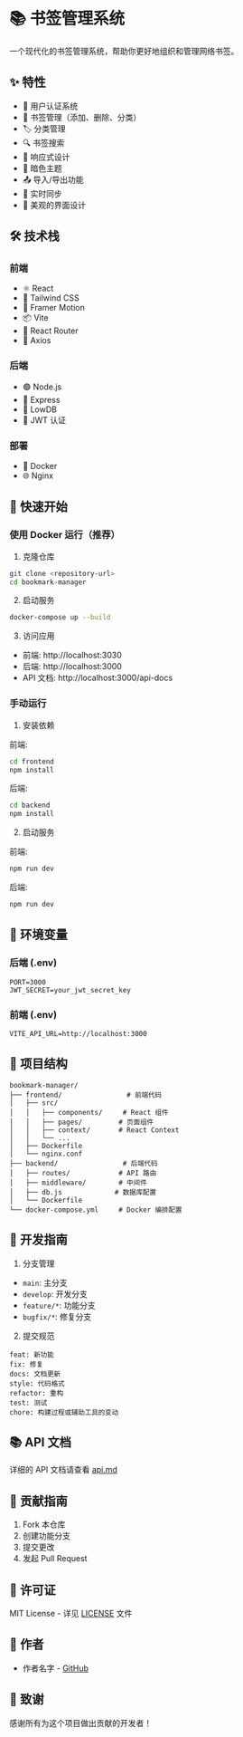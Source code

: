  # 📚 书签管理系统

一个现代化的书签管理系统，帮助你更好地组织和管理网络书签。

## ✨ 特性

- 🔐 用户认证系统
- 📑 书签管理（添加、删除、分类）
- 🏷️ 分类管理
- 🔍 书签搜索
- 📱 响应式设计
- 🌙 暗色主题
- 📤 导入/导出功能
- 🔄 实时同步
- 🎨 美观的界面设计

## 🛠️ 技术栈

### 前端
- ⚛️ React
- 🎨 Tailwind CSS
- 🔄 Framer Motion
- 📦 Vite
- 🚦 React Router
- 🎯 Axios

### 后端
- 🟢 Node.js
- 🚂 Express
- 💾 LowDB
- 🔑 JWT 认证

### 部署
- 🐳 Docker
- 🌐 Nginx

## 🚀 快速开始

### 使用 Docker 运行（推荐）

1. 克隆仓库
```bash
git clone <repository-url>
cd bookmark-manager
```

2. 启动服务
```bash
docker-compose up --build
```

3. 访问应用
- 前端: http://localhost:3030
- 后端: http://localhost:3000
- API 文档: http://localhost:3000/api-docs

### 手动运行

1. 安装依赖

前端:
```bash
cd frontend
npm install
```

后端:
```bash
cd backend
npm install
```

2. 启动服务

前端:
```bash
npm run dev
```

后端:
```bash
npm run dev
```

## 📝 环境变量

### 后端 (.env)
```env
PORT=3000
JWT_SECRET=your_jwt_secret_key
```

### 前端 (.env)
```env
VITE_API_URL=http://localhost:3000
```

## 📁 项目结构

```
bookmark-manager/
├── frontend/                # 前端代码
│   ├── src/
│   │   ├── components/     # React 组件
│   │   ├── pages/         # 页面组件
│   │   ├── context/       # React Context
│   │   └── ...
│   ├── Dockerfile
│   └── nginx.conf
├── backend/                # 后端代码
│   ├── routes/            # API 路由
│   ├── middleware/        # 中间件
│   ├── db.js             # 数据库配置
│   └── Dockerfile
└── docker-compose.yml     # Docker 编排配置
```

## 🔨 开发指南

1. 分支管理
- `main`: 主分支
- `develop`: 开发分支
- `feature/*`: 功能分支
- `bugfix/*`: 修复分支

2. 提交规范
```
feat: 新功能
fix: 修复
docs: 文档更新
style: 代码格式
refactor: 重构
test: 测试
chore: 构建过程或辅助工具的变动
```

## 📚 API 文档

详细的 API 文档请查看 [api.md](api.md)

## 🤝 贡献指南

1. Fork 本仓库
2. 创建功能分支
3. 提交更改
4. 发起 Pull Request

## 📄 许可证

MIT License - 详见 [LICENSE](LICENSE) 文件

## 👥 作者

- 作者名字 - [GitHub](https://github.com/kazawan)

## 🙏 致谢

感谢所有为这个项目做出贡献的开发者！